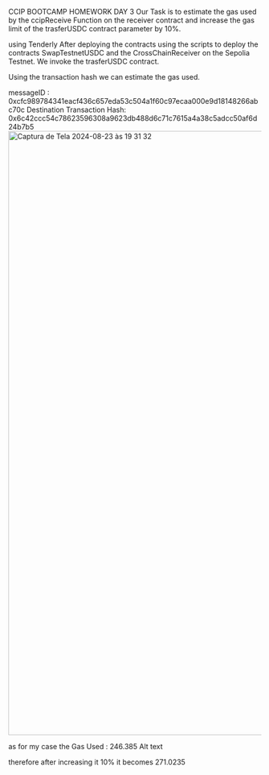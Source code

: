 CCIP BOOTCAMP HOMEWORK DAY 3
Our Task is to estimate the gas used by the ccipReceive Function on the receiver contract and increase the gas limit of the trasferUSDC contract parameter by 10%.

using Tenderly
After deploying the contracts using the scripts to deploy the contracts SwapTestnetUSDC and the CrossChainReceiver on the Sepolia Testnet. We invoke the trasferUSDC contract.

Using the transaction hash we can estimate the gas used.

messageID : 0xcfc989784341eacf436c657eda53c504a1f60c97ecaa000e9d18148266abc70c
Destination Transaction Hash: 0x6c42ccc54c78623596308a9623db488d6c71c7615a4a38c5adcc50af6d24b7b5
<img width="1201" alt="Captura de Tela 2024-08-23 às 19 31 32" src="https://github.com/user-attachments/assets/b929a278-9c38-4462-81ae-30600eaf06ed">


as for my case the Gas Used : 246.385 Alt text

therefore after increasing it 10% it becomes 271.0235
